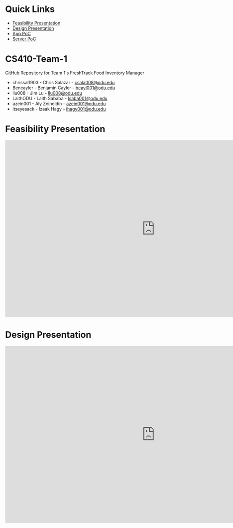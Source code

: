 # Quick Links
* [Feasibility Presentation](https://docs.google.com/presentation/d/1pceJ6qZe2GA25JpFBzFsO0n88fD4_5eWlGTVOZellW0/edit?usp=sharing)
* [Design Presentation](https://docs.google.com/presentation/d/17bpIjMcMyk5Nl0SVD_szqjNZxAqsYtIqi-Kw5UUj7D8/edit?usp=sharing)
* [App PoC](https://github.com/LaithODU/CS410-Team-1/tree/App)
* [Server PoC](https://github.com/LaithODU/CS410-Team-1/tree/Server)

# CS410-Team-1
GitHub Repository for Team 1's FreshTrack Food Inventory Manager
* chrissal1903 - Chris Salazar - csala008@odu.edu
* Bencayler - Benjamin Cayler - bcayl001@odu.edu
* llu008 - Jim Lu - llu008@odu.edu
* LaithODU - Laith Sababa - lsaba001@odu.edu
* azein001 - Aly Zeineldin - azein001@odu.edu
* itseyesack - Izaak Hagy - ihagy001@odu.edu

# Feasibility Presentation
<iframe src="https://docs.google.com/presentation/d/e/2PACX-1vQys53PtODQp4UYXgVkMsfg1R7_r6WIHLXBwXjErsxyWsPh6Qn2Jn1YUVnwBxhIfN0B6WOMIjSLmYth/embed?start=false&loop=false&delayms=15000" frameborder="0" width="960" height="569" allowfullscreen="true" mozallowfullscreen="true" webkitallowfullscreen="true"></iframe>

# Design Presentation
<iframe src="https://docs.google.com/presentation/d/e/2PACX-1vRwf_jhqVVS89qXbDRJJKwz4vsLWj897YKliRpQBW5xhldjE_2CTZ-Sawkvb-gEwFbPAdm4Bi0hJOVo/embed?start=false&loop=false&delayms=15000" frameborder="0" width="960" height="569" allowfullscreen="true" mozallowfullscreen="true" webkitallowfullscreen="true"></iframe>

